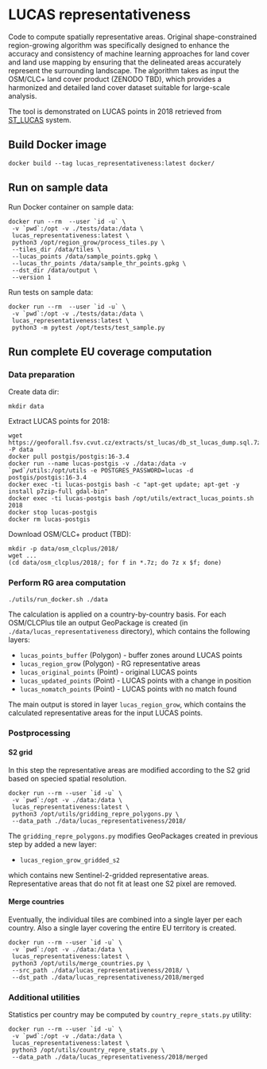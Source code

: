 # LUCAS representativeness

Code to compute spatially representative areas. Original
shape-constrained region-growing algorithm was specifically designed
to enhance the accuracy and consistency of machine learning approaches
for land cover and land use mapping by ensuring that the delineated
areas accurately represent the surrounding landscape. The algorithm
takes as input the OSM/CLC+ land cover product (ZENODO TBD), which
provides a harmonized and detailed land cover dataset suitable for
large-scale analysis.

The tool is demonstrated on LUCAS points in 2018 retrieved from
[ST_LUCAS](https://geoforall.fsv.cvut.cz/st_lucas/) system.

## Build Docker image

```
docker build --tag lucas_representativeness:latest docker/
```

## Run on sample data

Run Docker container on sample data:

```
docker run --rm  --user `id -u` \
 -v `pwd`:/opt -v ./tests/data:/data \
 lucas_representativeness:latest \
 python3 /opt/region_grow/process_tiles.py \
 --tiles_dir /data/tiles \
 --lucas_points /data/sample_points.gpkg \
 --lucas_thr_points /data/sample_thr_points.gpkg \
 --dst_dir /data/output \
 --version 1
```

Run tests on sample data:

```
docker run --rm  --user `id -u` \
 -v `pwd`:/opt -v ./tests/data:/data \
 lucas_representativeness:latest \
 python3 -m pytest /opt/tests/test_sample.py
```

## Run complete EU coverage computation

### Data preparation

Create data dir:

```
mkdir data
```

Extract LUCAS points for 2018:

```
wget https://geoforall.fsv.cvut.cz/extracts/st_lucas/db_st_lucas_dump.sql.7z -P data
docker pull postgis/postgis:16-3.4
docker run --name lucas-postgis -v ./data:/data -v `pwd`/utils:/opt/utils -e POSTGRES_PASSWORD=lucas -d postgis/postgis:16-3.4
docker exec -ti lucas-postgis bash -c "apt-get update; apt-get -y install p7zip-full gdal-bin"
docker exec -ti lucas-postgis bash /opt/utils/extract_lucas_points.sh 2018
docker stop lucas-postgis
docker rm lucas-postgis
```

Download OSM/CLC+ product (TBD):

```
mkdir -p data/osm_clcplus/2018/
wget ...
(cd data/osm_clcplus/2018/; for f in *.7z; do 7z x $f; done)
```

### Perform RG area computation

```
./utils/run_docker.sh ./data
```

The calculation is applied on a country-by-country basis. For each
OSM/CLCPlus tile an output GeoPackage is created (in
`./data/lucas_representativeness` directory), which contains the
following layers:

- `lucas_points_buffer` (Polygon) - buffer zones around LUCAS points
- `lucas_region_grow` (Polygon) - RG representative areas
- `lucas_original_points` (Point) - original LUCAS points
- `lucas_updated_points` (Point) - LUCAS points with a change in position
- `lucas_nomatch_points` (Point) - LUCAS points with no match found

The main output is stored in layer `lucas_region_grow`, which contains
the calculated representative areas for the input LUCAS points.

### Postprocessing

#### S2 grid

In this step the representative areas are modified according to the S2
grid based on specied spatial resolution.

```
docker run --rm --user `id -u` \
 -v `pwd`:/opt -v ./data:/data \
 lucas_representativeness:latest \
 python3 /opt/utils/gridding_repre_polygons.py \
 --data_path ./data/lucas_representativeness/2018/
 ```

The `gridding_repre_polygons.py` modifies GeoPackages created in
previous step by added a new layer:

- `lucas_region_grow_gridded_s2`

which contains new Sentinel-2-gridded representative
areas. Representative areas that do not fit at least one S2 pixel are
removed.

#### Merge countries

Eventually, the individual tiles are combined into a single layer per
each country. Also a single layer covering the entire EU territory is
created.

```
docker run --rm --user `id -u` \
 -v `pwd`:/opt -v ./data:/data \
 lucas_representativeness:latest \
 python3 /opt/utils/merge_countries.py \
 --src_path ./data/lucas_representativeness/2018/ \
 --dst_path ./data/lucas_representativeness/2018/merged
```

### Additional utilities

Statistics per country may be computed by `country_repre_stats.py` utility:

```
docker run --rm --user `id -u` \
 -v `pwd`:/opt -v ./data:/data \
 lucas_representativeness:latest \
 python3 /opt/utils/country_repre_stats.py \
 --data_path ./data/lucas_representativeness/2018/merged
```
